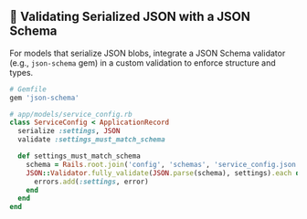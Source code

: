 ## 📜 Validating Serialized JSON with a JSON Schema

For models that serialize JSON blobs, integrate a JSON Schema validator (e.g., `json-schema` gem) in a custom validation to enforce structure and types.

```ruby
# Gemfile
gem 'json-schema'

# app/models/service_config.rb
class ServiceConfig < ApplicationRecord
  serialize :settings, JSON
  validate :settings_must_match_schema

  def settings_must_match_schema
    schema = Rails.root.join('config', 'schemas', 'service_config.json').read
    JSON::Validator.fully_validate(JSON.parse(schema), settings).each do |error|
      errors.add(:settings, error)
    end
  end
end
```
